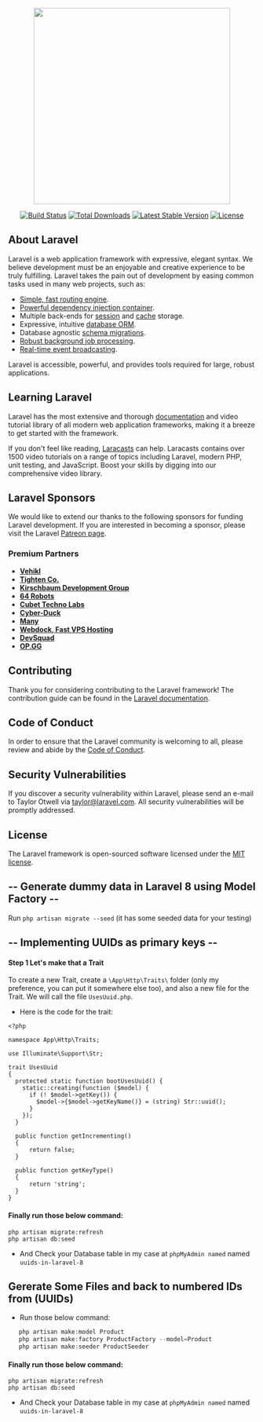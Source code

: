 <p align="center"><a href="https://laravel.com" target="_blank"><img src="https://raw.githubusercontent.com/laravel/art/master/logo-lockup/5%20SVG/2%20CMYK/1%20Full%20Color/laravel-logolockup-cmyk-red.svg" width="400"></a></p>

<p align="center">
<a href="https://travis-ci.org/laravel/framework"><img src="https://travis-ci.org/laravel/framework.svg" alt="Build Status"></a>
<a href="https://packagist.org/packages/laravel/framework"><img src="https://img.shields.io/packagist/dt/laravel/framework" alt="Total Downloads"></a>
<a href="https://packagist.org/packages/laravel/framework"><img src="https://img.shields.io/packagist/v/laravel/framework" alt="Latest Stable Version"></a>
<a href="https://packagist.org/packages/laravel/framework"><img src="https://img.shields.io/packagist/l/laravel/framework" alt="License"></a>
</p>

## About Laravel

Laravel is a web application framework with expressive, elegant syntax. We believe development must be an enjoyable and creative experience to be truly fulfilling. Laravel takes the pain out of development by easing common tasks used in many web projects, such as:

- [Simple, fast routing engine](https://laravel.com/docs/routing).
- [Powerful dependency injection container](https://laravel.com/docs/container).
- Multiple back-ends for [session](https://laravel.com/docs/session) and [cache](https://laravel.com/docs/cache) storage.
- Expressive, intuitive [database ORM](https://laravel.com/docs/eloquent).
- Database agnostic [schema migrations](https://laravel.com/docs/migrations).
- [Robust background job processing](https://laravel.com/docs/queues).
- [Real-time event broadcasting](https://laravel.com/docs/broadcasting).

Laravel is accessible, powerful, and provides tools required for large, robust applications.

## Learning Laravel

Laravel has the most extensive and thorough [documentation](https://laravel.com/docs) and video tutorial library of all modern web application frameworks, making it a breeze to get started with the framework.

If you don't feel like reading, [Laracasts](https://laracasts.com) can help. Laracasts contains over 1500 video tutorials on a range of topics including Laravel, modern PHP, unit testing, and JavaScript. Boost your skills by digging into our comprehensive video library.

## Laravel Sponsors

We would like to extend our thanks to the following sponsors for funding Laravel development. If you are interested in becoming a sponsor, please visit the Laravel [Patreon page](https://patreon.com/taylorotwell).

### Premium Partners

- **[Vehikl](https://vehikl.com/)**
- **[Tighten Co.](https://tighten.co)**
- **[Kirschbaum Development Group](https://kirschbaumdevelopment.com)**
- **[64 Robots](https://64robots.com)**
- **[Cubet Techno Labs](https://cubettech.com)**
- **[Cyber-Duck](https://cyber-duck.co.uk)**
- **[Many](https://www.many.co.uk)**
- **[Webdock, Fast VPS Hosting](https://www.webdock.io/en)**
- **[DevSquad](https://devsquad.com)**
- **[OP.GG](https://op.gg)**

## Contributing

Thank you for considering contributing to the Laravel framework! The contribution guide can be found in the [Laravel documentation](https://laravel.com/docs/contributions).

## Code of Conduct

In order to ensure that the Laravel community is welcoming to all, please review and abide by the [Code of Conduct](https://laravel.com/docs/contributions#code-of-conduct).

## Security Vulnerabilities

If you discover a security vulnerability within Laravel, please send an e-mail to Taylor Otwell via [taylor@laravel.com](mailto:taylor@laravel.com). All security vulnerabilities will be promptly addressed.

## License

The Laravel framework is open-sourced software licensed under the [MIT license](https://opensource.org/licenses/MIT).
## -- Generate dummy data in Laravel 8 using Model Factory -- 
Run `php artisan migrate --seed` (it has some seeded data for your testing)

## -- Implementing UUIDs as primary keys --

#### Step 1 Let's make that a Trait 
To create a new Trait, create a `\App\Http\Traits\` folder (only my preference, you can put it somewhere else too), and also a new file for the Trait. We will call the file `UsesUuid.php`.
- Here is the code for the trait:
```
<?php

namespace App\Http\Traits;

use Illuminate\Support\Str;

trait UsesUuid
{
  protected static function bootUsesUuid() {
    static::creating(function ($model) {
      if (! $model->getKey()) {
        $model->{$model->getKeyName()} = (string) Str::uuid();
      }
    });
  }

  public function getIncrementing()
  {
      return false;
  }

  public function getKeyType()
  {
      return 'string';
  }
}
```
#### Finally run those below command:
```
php artisan migrate:refresh
php artisan db:seed
```
- And Check your Database table in my case at `phpMyAdmin named` named  `uuids-in-laravel-8`

## Gererate Some Files and back to numbered IDs from (UUIDs)
- Run those below command:

```php artisan make:migration create_products_table --create=products
   php artisan make:model Product
   php artisan make:factory ProductFactory --model=Product
   php artisan make:seeder ProductSeeder
```
#### Finally run those below command:
```
php artisan migrate:refresh
php artisan db:seed
```

- And Check your Database table in my case at `phpMyAdmin named` named  `uuids-in-laravel-8`
